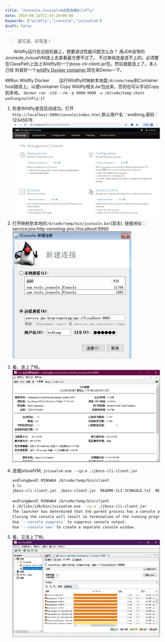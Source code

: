 ```yaml
---
title: "Jconsole,Jvisualvm远程连接Wildfly"
date: 2019-08-16T22:43:28+08:00
Keywords: ["wildfly","jconsole","jvisualvm"]
draft: false
---
```

>道可道，非常道！   

　　Wildfly运行在远程机器上，想要调试性能问题怎么办？ 用JDK自带的Jconsole,JvisualVM连上去查看最方便不过了。
不过单纯连是连不上的。必须要在ClassPath上加上Wildfly的一个jboss-cli-client.jar包，然后就能连上了。本人己经
封装好一个[wildfly Docker container](!https://cloud.docker.com/u/wxdlong/repository/docker/wxdlong/wildfly),现在来Demo一下。
<!--more-->

##Run Wildfly Docker
　　运行Wildfly时映射本地盘`/d/code/temp`到Container host路径上。以便container Copy Wildfly相关Jar包出来。否则也可以手动Copy到本地。
`docker run -itd --rm -p 9990:9990 -v /d/code/temp:/host wxdlong/wildfly:17`

1. 检查Wildfly是否启动成功。打开`http://localhost:9990/console/index.html`,默认用户名：wxdlong,密码：12345678  
![IO](/jpg/201908/wildflyIndex.jpg)

2. 打开映射到本地的`/d/code/temp/bin/jconsole.bat`(双击). 链接地址：service:jmx:http-remoting-jmx://localhost:9990    
![IO](/jpg/201908/jconsoleLogin.jpg)

3. 看，连上了哟。  
![IO](/jpg/201908/jconsoleDetail.jpg)

4. 连接jvisualVM, `jvisualvm.exe --cp:a ./jboss-cli-client.jar`
    ```bash
    wxdlong@wxdl MINGW64 /d/code/temp/bin/client
    $ ls
    jboss-cli-client.jar  jboss-client.jar  README-CLI-JCONSOLE.txt  README-EJB-JMS.txt

    wxdlong@wxdl MINGW64 /d/code/temp/bin/client
    $ /d/libs/jdk/bin/jvisualvm.exe --cp:a ./jboss-cli-client.jar
    The launcher has determined that the parent process has a console and will reuse it for its own console output.
    Closing the console will result in termination of the running program.
    Use '--console suppress' to suppress console output.
    Use '--console new' to create a separate console window.
    ```

5. 看，又连上了哟。  
![IO](/jpg/201908/JvisualVmDetail.jpg)